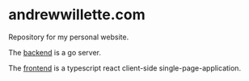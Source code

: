# andrewwillette.com
Repository for my personal website.

The [backend](./backend) is a go server.

The [frontend](./frontend) is a typescript react client-side single-page-application.
